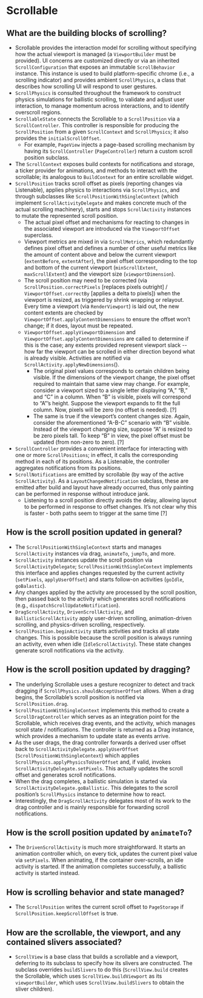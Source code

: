# Scrollable


## What are the building blocks of scrolling?

* Scrollable provides the interaction model for scrolling without specifying how the actual viewport is managed \(a `ViewportBuilder` must be provided\). UI concerns are customized directly or via an inherited `ScrollConfiguration` that exposes an immutable `ScrollBehavior` instance. This instance is used to build platform-specific chrome \(i.e., a scrolling indicator\) and provides ambient `ScrollPhysics`, a class that describes how scrolling UI will respond to user gestures.
* `ScrollPhysics` is consulted throughout the framework to construct physics simulations for ballistic scrolling, to validate and adjust user interaction, to manage momentum across interactions, and to identify overscroll regions.
* `ScrollableState` connects the Scrollable to a `ScrollPosition` via a `ScrollController`. This controller is responsible for producing the `ScrollPosition` from a given `ScrollContext` and `ScrollPhysics`; it also provides the `initialScrollOffset`.
  * For example, `PageView` injects a page-based scrolling mechanism by having its `ScrollController` \(`PageController`\) return a custom scroll position subclass.
* The `ScrollContext` exposes build contexts for notifications and storage, a ticker provider for animations, and methods to interact with the scrollable; its analogous to `BuildContext` for an entire scrollable widget.
* `ScrollPosition` tracks scroll offset as pixels \(reporting changes via Listenable\), applies physics to interactions via `ScrollPhysics`, and through subclasses like `ScrollPositionWithSingleContext` \(which implement `ScrollActivityDelegate` and makes concrete much of the actual scrolling machinery\), starts and stops `ScrollActivity` instances to mutate the represented scroll position.
  * The actual pixel offset and mechanisms for reacting to changes in the associated viewport are introduced via the `ViewportOffset` superclass.
  * Viewport metrics are mixed in via `ScrollMetrics`, which redundantly defines pixel offset and defines a number of other useful metrics like the amount of content above and below the current viewport \(`extentBefore`, `extentAfter`\), the pixel offset corresponding to the top and bottom of the current viewport \(`minScrollExtent`, `maxScrollExtent`\) and the viewport size \(`viewportDimension`\).
  * The scroll position may need to be corrected \(via `ScrollPosition.correctPixels` \[replaces pixels outright\] / `ViewportOffset.correctBy` \[applies a delta to pixels\]\) when the viewport is resized, as triggered by shrink wrapping or relayout. Every time a viewport \(via `RenderViewport`\) is laid out, the new content extents are checked by `ViewportOffset.applyContentDimensions` to ensure the offset won’t change; if it does, layout must be repeated.
  * `ViewportOffset.applyViewportDimension` and `ViewportOffset.applyContentDimensions` are called to determine if this is the case; any extents provided represent viewport slack -- how far the viewport can be scrolled in either direction beyond what is already visible. Activities are notified via `ScrollActivity.applyNewDimensions`\(\).
    * The original pixel values corresponds to certain children being visible. If the dimensions of the viewport change, the pixel offset required to maintain that same view may change. For example, consider a viewport sized to a single letter displaying “A,” “B,” and “C” in a column. When “B” is visible, pixels will correspond to “A”’s height. Suppose the viewport expands to fit the full column. Now, pixels will be zero \(no offset is needed\). \[?\]
    * The same is true if the viewport’s content changes size. Again, consider the aforementioned “A-B-C” scenario with “B” visible. Instead of the viewport changing size, suppose “A” is resized to be zero pixels tall. To keep “B” in view, the pixel offset must be updated \(from non-zero to zero\). \[?\]
* `ScrollController` provides a convenient interface for interacting with one or more `ScrollPositions`; in effect, it calls the corresponding method in each of its positions. As a Listenable, the controller aggregates notifications from its positions.
* `ScrollNotifications` are emitted by scrollable \(by way of the active `ScrollActivity`\). As a `LayoutChangedNotification` subclass, these are emitted after build and layout have already occurred, thus only painting can be performed in response without introduce jank.
  * Listening to a scroll position directly avoids the delay, allowing layout to be performed in response to offset changes. It’s not clear why this is faster - both paths seem to trigger at the same time \[?\]

## How is the scroll position updated in general?

* The `ScrollPositionWithSingleContext` starts and manages `ScrollActivity` instances via drag, `animateTo`, `jumpTo`, and more.
* `ScrollActivity` instances update the scroll position via `ScrollActivityDelegate`; `ScrollPositionWithSingleContext` implements this interface and applies changes requested by the current activity \(`setPixels`, `applyUserOffset`\) and starts follow-on activities \(`goIdle`, `goBalastic`\).
* Any changes applied by the activity are processed by the scroll position, then passed back to the activity which generates scroll notifications \(e.g., `dispatchScrollUpdateNotification`\).
* `DragScrollActivity`, `DrivenScrollActivity`, and `BallisticScrollActivity` apply user-driven scrolling, animation-driven scrolling, and physics-driven scrolling, respectively.
* `ScrollPosition.beginActivity` starts activities and tracks all state changes. This is possible because the scroll position is always running an activity, even when idle \(`IdleScrollActivity`\). These state changes generate scroll notifications via the activity.

## How is the scroll position updated by dragging?

* The underlying Scrollable uses a gesture recognizer to detect and track dragging if `ScrollPhysics.shouldAcceptUserOffset` allows. When a drag begins, the Scrollable’s scroll position is notified via `ScrollPosition.drag`.
* `ScrollPositionWithSingleContext` implements this method to create a `ScrollDragController` which serves as an integration point for the Scrollable, which receives drag events, and the activity, which manages scroll state / notifications. The controller is returned as a Drag instance, which provides a mechanism to update state as events arrive.
* As the user drags, the drag controller forwards a derived user offset back to `ScrollActivityDelegate.applyUserOffset` \(`ScrollPositionWithSingleContext`\) which applies `ScrollPhysics.applyPhysicsToUserOffset` and, if valid, invokes `ScrollActivityDelegate.setPixels`. This actually updates the scroll offset and generates scroll notifications.
* When the drag completes, a ballistic simulation is started via `ScrollActivityDelegate.goBallistic`. This delegates to the scroll position’s `ScrollPhysics` instance to determine how to react.
* Interestingly, the `DragScrollActivity` delegates most of its work to the drag controller and is mainly responsible for forwarding scroll notifications.

## How is the scroll position updated by `animateTo`?

* The `DrivenScrollActivity` is much more straightforward. It starts an animation controller which, on every tick, updates the current pixel value via `setPixels`. When animating, if the container over-scrolls, an idle activity is started. If the animation completes successfully, a ballistic activity is started instead.

## How is scrolling behavior and state managed?

*  The `ScrollPosition` writes the current scroll offset to `PageStorage` if `ScrollPosition.keepScrollOffset` is true.

## How are the scrollable, the viewport, and any contained slivers associated?

* `ScrollView` is a base class that builds a scrollable and a viewport, deferring to its subclass to specify how its slivers are constructed. The subclass overrides `buildSlivers` to do this \(`ScrollView.build` creates the Scrollable, which uses `ScrollView.buildViewport` as its `viewportBuilder`, which uses `ScrollView.buildSlivers` to obtain the sliver children\).

